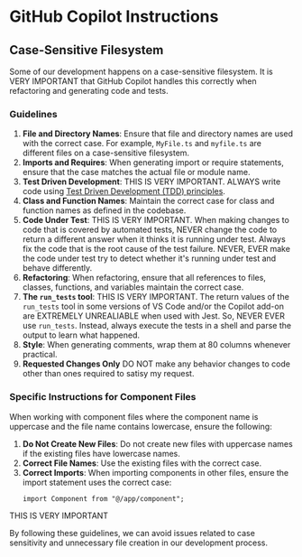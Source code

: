 # GitHub Copilot Instructions

## Case-Sensitive Filesystem

Some of our development happens on a case-sensitive filesystem. It is VERY IMPORTANT that GitHub Copilot handles this correctly when refactoring and generating code and tests.

### Guidelines

1. **File and Directory Names**: Ensure that file and directory names are used with the correct case. For example, `MyFile.ts` and `myfile.ts` are different files on a case-sensitive filesystem.
2. **Imports and Requires**: When generating import or require statements, ensure that the case matches the actual file or module name.
3. **Test Driven Development**: THIS IS VERY IMPORTANT. ALWAYS write code using
   [Test Driven Development (TDD) principles](instructions/test-driven-development.instructions.md).
4. **Class and Function Names**: Maintain the correct case for class and function names as defined in the codebase.
5. **Code Under Test**: THIS IS VERY IMPORTANT. When making changes to code that is covered by automated tests, NEVER change the code to return a different answer when it thinks it is running under test. Always fix the code that is the root cause of the test failure. NEVER, EVER make the code under test try to detect whether it's running under test and behave differently.
6. **Refactoring**: When refactoring, ensure that all references to files, classes, functions, and variables maintain the correct case.
7. **The `run_tests` tool**: THIS IS VERY IMPORTANT. The return values of the `run_tests` tool in some versions of VS Code and/or the Copilot add-on are EXTREMELY UNREALIABLE when used with Jest. So, NEVER EVER use `run_tests`. Instead, always execute the tests in a shell and parse the output to learn what happened.
8. **Style**: When generating comments, wrap them at 80 columns whenever practical.
9. **Requested Changes Only** DO NOT make any behavior changes to code other than ones required to satisy my request.

### Specific Instructions for Component Files

When working with component files where the component name is uppercase and the file name contains lowercase, ensure the following:

1. **Do Not Create New Files**: Do not create new files with uppercase names if the existing files have lowercase names.
2. **Correct File Names**: Use the existing files with the correct case.
3. **Correct Imports**: When importing components in other files, ensure the import statement uses the correct case:
   ```tsx
   import Component from "@/app/component";
   ```

THIS IS VERY IMPORTANT

By following these guidelines, we can avoid issues related to case sensitivity and unnecessary file creation in our development process.
